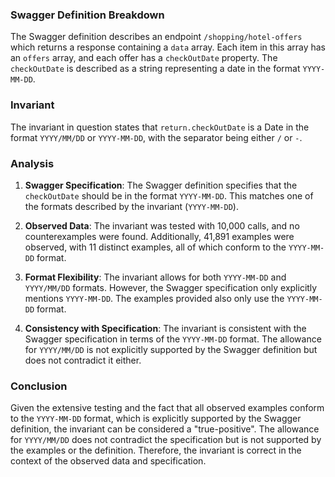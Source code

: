 ### Swagger Definition Breakdown
The Swagger definition describes an endpoint `/shopping/hotel-offers` which returns a response containing a `data` array. Each item in this array has an `offers` array, and each offer has a `checkOutDate` property. The `checkOutDate` is described as a string representing a date in the format `YYYY-MM-DD`.

### Invariant
The invariant in question states that `return.checkOutDate` is a Date in the format `YYYY/MM/DD` or `YYYY-MM-DD`, with the separator being either `/` or `-`.

### Analysis
1. **Swagger Specification**: The Swagger definition specifies that the `checkOutDate` should be in the format `YYYY-MM-DD`. This matches one of the formats described by the invariant (`YYYY-MM-DD`).

2. **Observed Data**: The invariant was tested with 10,000 calls, and no counterexamples were found. Additionally, 41,891 examples were observed, with 11 distinct examples, all of which conform to the `YYYY-MM-DD` format.

3. **Format Flexibility**: The invariant allows for both `YYYY-MM-DD` and `YYYY/MM/DD` formats. However, the Swagger specification only explicitly mentions `YYYY-MM-DD`. The examples provided also only use the `YYYY-MM-DD` format.

4. **Consistency with Specification**: The invariant is consistent with the Swagger specification in terms of the `YYYY-MM-DD` format. The allowance for `YYYY/MM/DD` is not explicitly supported by the Swagger definition but does not contradict it either.

### Conclusion
Given the extensive testing and the fact that all observed examples conform to the `YYYY-MM-DD` format, which is explicitly supported by the Swagger definition, the invariant can be considered a "true-positive". The allowance for `YYYY/MM/DD` does not contradict the specification but is not supported by the examples or the definition. Therefore, the invariant is correct in the context of the observed data and specification.
